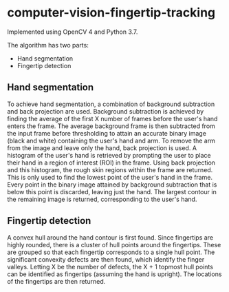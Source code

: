 # computer-vision-fingertip-tracking
Implemented using OpenCV 4 and Python 3.7.

The algorithm has two parts:
- Hand segmentation
- Fingertip detection

## Hand segmentation
To achieve hand segmentation, a combination of background subtraction and back projection are used.
Background subtraction is achieved by finding the average of the first X number of frames before the user's hand enters the frame.
The average background frame is then subtracted from the input frame before thresholding to attain an accurate binary image (black and white) containing the user's hand and arm.
To remove the arm from the image and leave only the hand, back projection is used. A histogram of the user's hand is retrieved by prompting the user
to place their hand in a region of interest (ROI) in the frame. Using back projection and this histogram, the rough skin regions
within the frame are returned. This is only used to find the lowest point of the user's hand in the frame.
Every point in the binary image attained by background subtraction that is below this point is discarded, leaving just the hand.
The largest contour in the remaining image is returned, corresponding to the user's hand.

## Fingertip detection
A convex hull around the hand contour is first found. Since fingertips are highly rounded, there is a cluster of hull points
around the fingertips. These are grouped so that each fingertip corresponds to a single hull point. The significant convexity defects are then found,
which identify the finger valleys. Letting X be the number of defects, the X + 1 topmost hull points can be identified as fingertips (assuming the hand is upright).
The locations of the fingertips are then returned.
